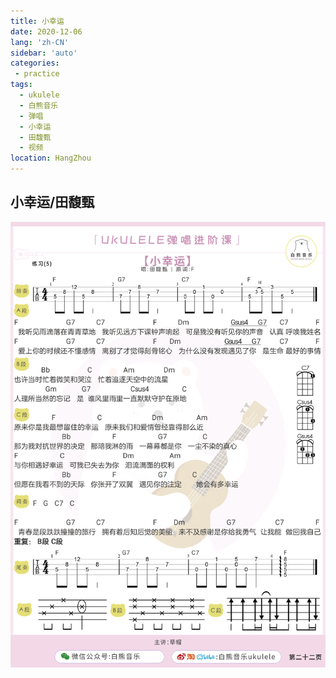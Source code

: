 ```yaml
---
title: 小幸运
date: 2020-12-06
lang: 'zh-CN'
sidebar: 'auto'
categories:
 - practice
tags: 
  - ukulele 
  - 白熊音乐 
  - 弹唱 
  - 小幸运
  - 田馥甄
  - 视频
location: HangZhou
---
```



<iFrameContent></iFrameContent>

## 小幸运/田馥甄
![](/ukuleleTutorial/lesson3/3_22.png) 